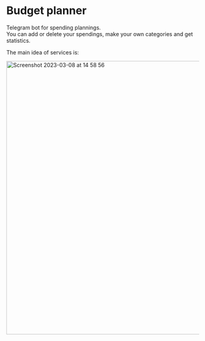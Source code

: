 # Budget planner

Telegram bot for spending plannings.</br>
You can add or delete your spendings, make your own categories and get statistics.

The main idea of services is:

<img width="716" alt="Screenshot 2023-03-08 at 14 58 56" src="https://user-images.githubusercontent.com/51965753/223697220-6f99d1d1-365b-4e03-8d1a-aec66d2781bd.png">

